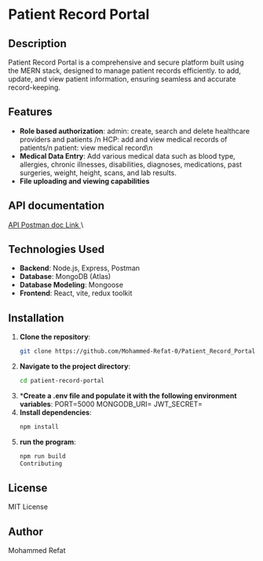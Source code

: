 # Patient Record Portal

## Description
Patient Record Portal is a comprehensive and secure platform built using the MERN stack, designed to manage patient records efficiently. to add, update, and view patient information, ensuring seamless and accurate record-keeping.

## Features
- **Role based authorization**:
 admin: create, search and delete healthcare providers and patients /n
  HCP: add and view medical records of patients/n
  patient: view medical record\n
- **Medical Data Entry**: Add various medical data such as blood type, allergies, chronic illnesses, disabilities, diagnoses, medications, past surgeries, weight, height, scans, and lab results.
- **File uploading and viewing capabilities**

## API documentation
[API Postman doc Link ](https://documenter.getpostman.com/view/36369414/2sAXxWYU74)\

## Technologies Used
- **Backend**: Node.js, Express, Postman
- **Database**: MongoDB (Atlas)
- **Database Modeling**: Mongoose
- **Frontend**: React, vite, redux toolkit
  
## Installation
1. **Clone the repository**:
   ```bash
   git clone https://github.com/Mohammed-Refat-0/Patient_Record_Portal
2. **Navigate to the project directory**:
   ```bash
   cd patient-record-portal
3. ***Create a .env file and populate it with the following environment variables**:
  PORT=5000
  MONGODB_URI=<your-mongodb-atlas-uri>
  JWT_SECRET=<your-secret>
4. **Install dependencies**:
   ```bash
   npm install
5. **run the program**:
   ```bash
   npm run build
   Contributing
   
## License
MIT License

## Author
Mohammed Refat
